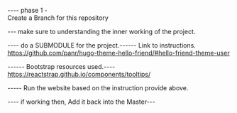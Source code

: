  ---- phase 1 -  
 Create a Branch for this repository

 --- make sure to understanding the inner working of the project. 


 ---- do a SUBMODULE for the project.------
  Link to instructions. 
   https://github.com/panr/hugo-theme-hello-friend/#hello-friend-theme-user

------ Bootstrap resources used.----
https://reactstrap.github.io/components/tooltips/

----- Run the website based on the instruction provide above.

---- if working then, Add it back into the Master---  